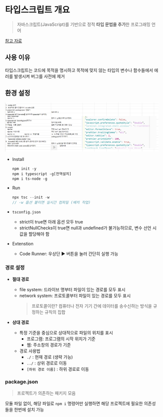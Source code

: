 # 타입스크립트 개요

> 자바스크립트(JavaScript)를 기반으로 정적 **타입 문법을 추가**한 프로그래밍 언어

[참고 자료](https://www.samsungsds.com/kr/insights/typescript.html)

## 사용 이유

타입스크립트는 코드에 목적을 명시하고 목적에 맞지 않는 타입의 변수나 함수들에서 에러를 발생시켜 버그를 사전에 제거

## 환경 설정

![config](readme/ts-config.png)

- Install

  ```
  npm init -y
  npm i typescript -g[전역설치]
  npm i ts-node -g
  ```

- Run
  ```js
  npx tsc --init -w
  // -w 옵션 붙이면 실시간 컴파일 (배치 작업)
  ```
- `tsconfig.json`

  - strict이 true면 아래 옵션 모두 true
  - strictNullChecks이 true면 null과 undefined가 불가능하므로, 변수 선언 시 값을 할당해야 함

- Extenstion
  - Code Runner: 우상단 ▶️ 버튼을 눌러 간단히 실행 가능

### 경로 설정

- **절대 경로**

  - file system: 드라이브 명부터 파일이 있는 경로를 모두 표시
  - network system: 프로토콜부터 파일이 있는 경로를 모두 표시
    > 프로토콜이란? 컴퓨터나 전자 기기 간에 데이터를 송수신하는 방식을 규정하는 규칙의 집합

- **상대 경로**
  - 특정 기준을 중심으로 상대적으로 파일의 위치를 표시
    - 프로그램: 프로그램의 시작 위치가 기준
    - 웹: 주소창의 경로가 기준
  - 경로 사용법
    - `./` : 현재 경로 (생략 가능)
    - `../` : 상위 경로로 이동
    - `[하위 경로 이름]` : 하위 경로로 이동

### package.json

> 프로젝트가 의존하는 패키지 모음

모듈 파일 없이, 해당 파일로 `npm i` 명령어만 실행하면 해당 프로젝트에 필요한 의존성들을 한번에 설치 가능
